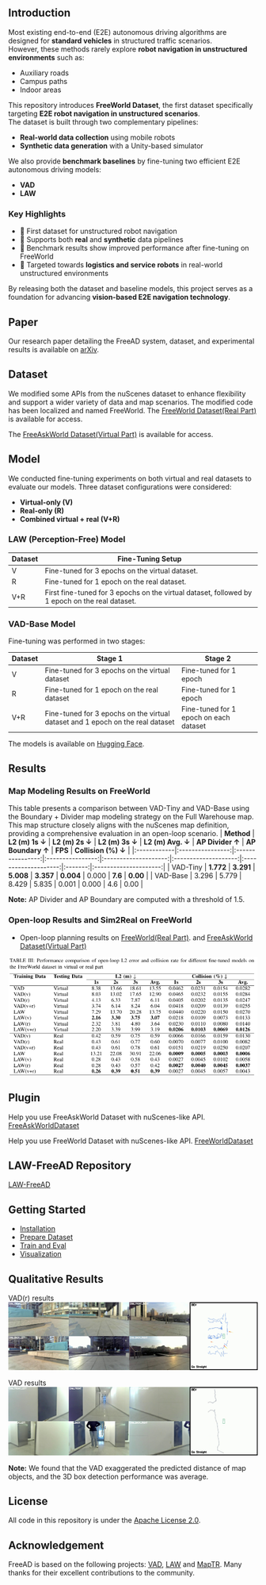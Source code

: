 ## Introduction
Most existing end-to-end (E2E) autonomous driving algorithms are designed for **standard vehicles** in structured traffic scenarios.  
However, these methods rarely explore **robot navigation in unstructured environments** such as:

- Auxiliary roads  
- Campus paths  
- Indoor areas  

This repository introduces **FreeWorld Dataset**, the first dataset specifically targeting **E2E robot navigation in unstructured scenarios**.  
The dataset is built through two complementary pipelines:

- **Real-world data collection** using mobile robots  
- **Synthetic data generation** with a Unity-based simulator  

We also provide **benchmark baselines** by fine-tuning two efficient E2E autonomous driving models:

- **VAD**  
- **LAW**

### Key Highlights
- 📀 First dataset for unstructured robot navigation  
- 🤖 Supports both **real** and **synthetic** data pipelines  
- 🧪 Benchmark results show improved performance after fine-tuning on FreeWorld  
- 🚚 Targeted towards **logistics and service robots** in real-world unstructured environments  

By releasing both the dataset and baseline models, this project serves as a foundation for advancing **vision-based E2E navigation technology**.

## Paper
Our research paper detailing the FreeAD system, dataset, and experimental results is available on [arXiv](https://arxiv.org/abs/2503.12180).

## Dataset
We modified some APIs from the nuScenes dataset to enhance flexibility and support a wider variety of data and map scenarios. The modified code has been localized and named FreeWorld.
The [FreeWorld Dataset(Real Part)](https://huggingface.co/datasets/doraemon6666/FreeWorld) is available for access.

The [FreeAskWorld Dataset(Virtual Part)](https://huggingface.co/datasets/doraemonILoveYou/FreeAskWorld) is available for access.

## Model
We conducted fine-tuning experiments on both virtual and real datasets to evaluate our models. Three dataset configurations were considered:

- **Virtual-only (V)**
- **Real-only (R)**
- **Combined virtual + real (V+R)**

### LAW (Perception-Free) Model

| Dataset | Fine-Tuning Setup |
|---------|-----------------|
| V       | Fine-tuned for 3 epochs on the virtual dataset. |
| R       | Fine-tuned for 1 epoch on the real dataset. |
| V+R     | First fine-tuned for 3 epochs on the virtual dataset, followed by 1 epoch on the real dataset. |

### VAD-Base Model

Fine-tuning was performed in two stages:

| Dataset | Stage 1 | Stage 2 |
|---------|---------|---------|
| V       | Fine-tuned for 3 epochs on the virtual dataset | Fine-tuned for 1 epoch |
| R       | Fine-tuned for 1 epoch on the real dataset | Fine-tuned for 1 epoch |
| V+R     | Fine-tuned for 3 epochs on the virtual dataset and 1 epoch on the real dataset | Fine-tuned for 1 epoch on each dataset |

The models is available on [Hugging Face](https://huggingface.co/doraemonILoveYou/FreeAD).


## Results

### Map Modeling Results on FreeWorld
This table presents a comparison between VAD-Tiny and VAD-Base using the Boundary + Divider map modeling strategy on the Full Warehouse map. This map structure closely aligns with the nuScenes map definition, providing a comprehensive evaluation in an open-loop scenario.
| **Method**  | **L2 (m) 1s ↓** | **L2 (m) 2s ↓** | **L2 (m) 3s ↓** | **L2 (m) Avg. ↓** | **AP Divider ↑** | **AP Boundary ↑** | **FPS** | **Collision (%) ↓** |
|:------------|:----------------:|:----------------:|:----------------:|:--------------------:|:--------------------:|:--------------------:|:-------:|:---------------------:|
| VAD-Tiny     | **1.772**         | **3.291**         | **5.008**         | **3.357**             | **0.004**             | 0.000                 | **7.6** | **0.00**              |
| VAD-Base     | 3.296             | 5.779             | 8.429             | 5.835                 | 0.001                 | 0.000                 | 4.6     | 0.00                   |

**Note:** AP Divider and AP Boundary are computed with a threshold of 1.5.  


### Open-loop Results and Sim2Real on FreeWorld

- Open-loop planning results on [FreeWorld(Real Part)](https://huggingface.co/datasets/doraemon6666/FreeWorld). and [FreeAskWorld Dataset(Virtual Part)](https://huggingface.co/datasets/doraemonILoveYou/FreeAskWorld)

![image](figs/ExperimentResults.png)

<!-- | **Method**  | **L2 (m) 1s ↓** | **L2 (m) 2s ↓** | **L2 (m) 3s ↓** | **Avg. ↓** | **AP divider ↑** | **FPS ↑** | **Collision (Avg. %) ↓** | **ADE ↓** | **FDE ↓** |
|:------------|:----------------:|:----------------:|:----------------:|:------------:|:------------------:|:-----------:|:---------------------------:|:------------:|:------------:|
| VAD-Tiny     | 0.891            | 1.600            | 2.449            | 1.647         | 0.000               | **8.7**     | 0.00                         | 2.848         | 3.294         |
| VAD-Base     | 0.499            | 0.759            | 1.040            | 0.766         | 0.001               | 5.0          | 0.00                         | 2.089         | 2.917         |
| **FT-VAD**   | **0.421**        | **0.596**        | **0.760**        | **0.592**     | **0.567**            | 5.0          | 0.00                         | **1.432**     | **2.319**     |

> **Note:** AP divider is computed with a threshold of 1.5. -->

<!-- ### Open-loop Results on nuScenes
- Open-loop Planning Results on [nuScenes](https://github.com/nutonomy/nuscenes-devkit)

| **Method**  | **L2 (m) 1s ↓** | **L2 (m) 2s ↓** | **L2 (m) 3s ↓** | **Col. (%) 1s ↓** | **Col. (%) 2s ↓** | **Col. (%) 3s ↓** |
|:------------|:----------------:|:----------------:|:----------------:|:--------------------:|:--------------------:|:--------------------:|
| VAD-Tiny     | 0.46             | 0.76             | 1.12             | 0.21                 | 0.35                 | 0.58                 |
| VAD-Base     | **0.41**         | **0.70**         | **1.05**         | 0.07                 | 0.17                 | 0.41                 |
| **FT-VAD**   | 2.02             | 3.24             | 4.38             | **0.00**             | **0.00019**          | **0.00016**          | -->

## Plugin
Help you use FreeAskWorld Dataset with nuScenes-like API.
[FreeAskWorldDataset](https://github.com/doraemonaaaa/FreeAskWorldDataset)

Help you use FreeWorld Dataset with nuScenes-like API.
[FreeWorldDataset](https://github.com/doraemonaaaa/FreeWorldDataset)

## LAW-FreeAD Repository
[LAW-FreeAD](https://github.com/doraemonaaaa/LAW-FreeAD)

## Getting Started
- [Installation](docs/install.md)
- [Prepare Dataset](docs/prepare_dataset.md)
- [Train and Eval](docs/train_eval.md)
- [Visualization](docs/visualization.md)

## Qualitative Results
VAD(r) results
![image](figs/qualitative_analysis.jpg)

VAD results
![image](figs/VAD_qualitative_results.jpg)

 **Note:** We found that the VAD exaggerated the predicted distance of map objects, and the 3D box detection performance was average.

<!-- ## Contact
If you have any questions or suggestions about this repo, please feel free to contact us (yuhangpeng65@gmail.com).

## Citation
If you find FreeAD useful in your research or applications, please consider giving us a star &#127775; and citing it by the following BibTeX entry.

```BibTeX
@article{peng2025bench2freead,
  title={Bench2FreeAD: A Benchmark for Vision-based End-to-end Navigation in Unstructured Robotic Environments},
  author={Peng, Yuhang and Wang, Sidong and Yang, Jihaoyu and Li, Shilong and Wang, Han and Gong, Jiangtao},
  journal={arXiv preprint arXiv:2503.12180},
  year={2025}
}
``` -->

## License
All code in this repository is under the [Apache License 2.0](https://www.apache.org/licenses/LICENSE-2.0).

## Acknowledgement
FreeAD is based on the following projects: [VAD](https://github.com/hustvl/VAD), [LAW](https://github.com/BraveGroup/LAW) and [MapTR](https://github.com/hustvl/MapTR). Many thanks for their excellent contributions to the community.